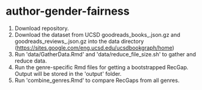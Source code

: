 # author-gender-fairness

1. Download repository.
2. Download the dataset from UCSD goodreads_books_<genre>.json.gz and goodreads_reviews_<genre>.json.gz into the data directory (https://sites.google.com/eng.ucsd.edu/ucsdbookgraph/home)
3. Run 'data/GatherData.Rmd' and 'data/reduce_file_size.sh' to gather and reduce data.
4. Run the genre-specific Rmd files for getting a bootstrapped RecGap. Output will be stored in the 'output' folder.
5. Run 'combine_genres.Rmd' to compare RecGaps from all genres.
